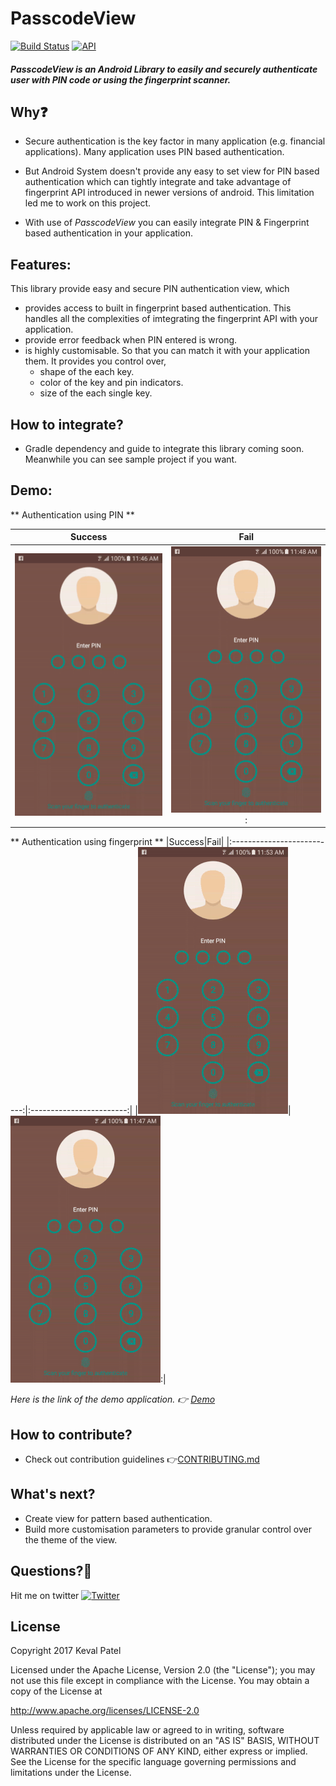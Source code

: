 # PasscodeView
[![Build Status](https://travis-ci.org/kevalpatel2106/PasscodeView.svg?branch=master)](https://travis-ci.org/kevalpatel2106/PasscodeView) [![API](https://img.shields.io/badge/API-16%2B-orange.svg?style=flat)](https://android-arsenal.com/api?level=16)

##### PasscodeView is an Android Library to easily and securely authenticate user with PIN code or using the fingerprint scanner.


## Why❓
- Secure authentication is the key factor in many application (e.g. financial applications). Many application uses PIN based authentication. 
- But Android System doesn't provide any easy to set view for PIN based authentication which can tightly integrate and take advantage of fingerprint API introduced in newer versions of android. This limitation led me to work on this project.

- With use of *PasscodeView* you can easily integrate PIN & Fingerprint based authentication in your application. 


## Features:
This library provide easy and secure PIN authentication view, which
- provides access to built in fingerprint based authentication. This handles all the complexities of imtegrating the fingerprint API with your application.
- provide error feedback when PIN entered is wrong.
- is highly customisable. So that you can match it with your application them. It provides you control over,
  - shape of the each key.
  - color of the key and pin indicators.
  - size of the each single key.
  

## How to integrate?
- Gradle dependency and guide to integrate this library coming soon. Meanwhile you can see sample project if you want.


## Demo: 
** Authentication using PIN **

|Success|Fail|
|:--------------------------:|:------------------------:|
|![PIN Success](/resource/pin_success.gif)|![PIN Failed](/resource/fingerprint_failed.gif):|

** Authentication using fingerprint **
|Success|Fail|
|:--------------------------:|:------------------------:|
|![Fingerprint Success](/resource/fingerprint_success.gif)|![Fingerprint Failed](/resource/pin_failed.gif):|

*Here is the link of the demo application. 👉 [Demo](resource/sample.apk)*


## How to contribute?
* Check out contribution guidelines 👉[CONTRIBUTING.md](https://github.com/kevalpatel2106/PasscodeView/blob/master/CONTRIBUTING.md)


## What's next?
- Create view for pattern based authentication.
- Build more customisation parameters to provide granular control over the theme of the view. 


## Questions?🤔
Hit me on twitter [![Twitter](https://img.shields.io/badge/Twitter-@kevalpatel2106-blue.svg?style=flat)](https://twitter.com/kevalpatel2106)


## License
Copyright 2017 Keval Patel

Licensed under the Apache License, Version 2.0 (the "License"); you may not use this file except in compliance with the License. You may obtain a copy of the License at

http://www.apache.org/licenses/LICENSE-2.0

Unless required by applicable law or agreed to in writing, software distributed under the License is distributed on an "AS IS" BASIS, WITHOUT WARRANTIES OR CONDITIONS OF ANY KIND, either express or implied. See the License for the specific language governing permissions and limitations under the License.


